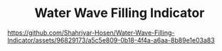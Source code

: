 <h1 align="center">Water Wave Filling Indicator</h1>

https://github.com/Shahriyar-Hosen/Water-Wave-Filling-Indicator/assets/96829173/a5c5e809-0b18-4f4a-a6aa-8b89e1e03a83
